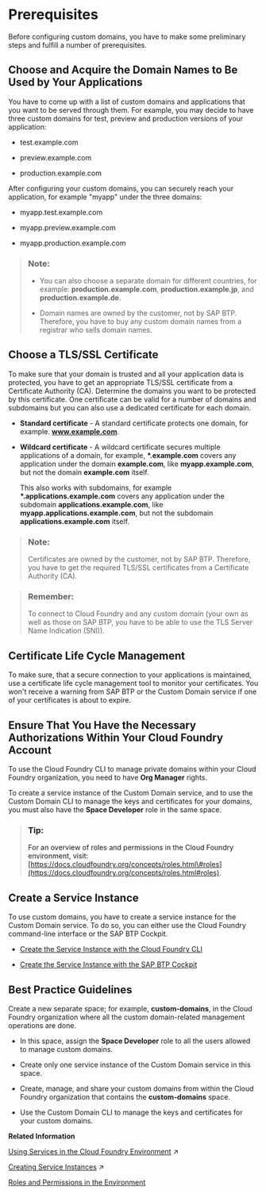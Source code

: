 <!-- loio48cdbe7a64f3475586dc2f4d11c5603c -->

# Prerequisites

Before configuring custom domains, you have to make some preliminary steps and fulfill a number of prerequisites.



<a name="loio48cdbe7a64f3475586dc2f4d11c5603c__section_e12_jfb_mgb"/>

## Choose and Acquire the Domain Names to Be Used by Your Applications

You have to come up with a list of custom domains and applications that you want to be served through them. For example, you may decide to have three custom domains for test, preview and production versions of your application:

-   test.example.com

-   preview.example.com

-   production.example.com


After configuring your custom domains, you can securely reach your application, for example "myapp" under the three domains:

-   myapp.test.example.com

-   myapp.preview.example.com

-   myapp.production.example.com


> ### Note:  
> -   You can also choose a separate domain for different countries, for example: **production.example.com**, **production.example.jp**, and **production.example.de**.
> 
> -   Domain names are owned by the customer, not by SAP BTP. Therefore, you have to buy any custom domain names from a registrar who sells domain names.



<a name="loio48cdbe7a64f3475586dc2f4d11c5603c__section_f12_jfb_mgb"/>

## Choose a TLS/SSL Certificate

To make sure that your domain is trusted and all your application data is protected, you have to get an appropriate TLS/SSL certificate from a Certificate Authority \(CA\). Determine the domains you want to be protected by this certificate. One certificate can be valid for a number of domains and subdomains but you can also use a dedicated certificate for each domain.

-   **Standard certificate** - A standard certificate protects one domain, for example. **www.example.com**.

-   **Wildcard certificate** - A wildcard certificate secures multiple applications of a domain, for example, **\*.example.com** covers any application under the domain **example.com**, like **myapp.example.com**, but not the domain **example.com** itself.

    This also works with subdomains, for example **\*.applications.example.com** covers any application under the subdomain **applications.example.com**, like **myapp.applications.example.com**, but not the subdomain **applications.example.com** itself.


> ### Note:  
> Certificates are owned by the customer, not by SAP BTP. Therefore, you have to get the required TLS/SSL certificates from a Certificate Authority \(CA\).

> ### Remember:  
> To connect to Cloud Foundry and any custom domain \(your own as well as those on SAP BTP, you have to be able to use the TLS Server Name Indication \(SNI\)\).



<a name="loio48cdbe7a64f3475586dc2f4d11c5603c__section_swb_b1v_lhb"/>

## Certificate Life Cycle Management

To make sure, that a secure connection to your applications is maintained, use a certificate life cycle management tool to monitor your certificates. You won't receive a warning from SAP BTP or the Custom Domain service if one of your certificates is about to expire.



<a name="loio48cdbe7a64f3475586dc2f4d11c5603c__section_hrg_qvc_ygb"/>

## Ensure That You Have the Necessary Authorizations Within Your Cloud Foundry Account

To use the Cloud Foundry CLI to manage private domains within your Cloud Foundry organization, you need to have **Org Manager** rights.

To create a service instance of the Custom Domain service, and to use the Custom Domain CLI to manage the keys and certificates for your domains, you must also have the **Space Developer** role in the same space.

> ### Tip:  
> For an overview of roles and permissions in the Cloud Foundry environment, visit: [https://docs.cloudfoundry.org/concepts/roles.html\#roles](https://docs.cloudfoundry.org/concepts/roles.html#roles).



<a name="loio48cdbe7a64f3475586dc2f4d11c5603c__section_of5_rqf_scb"/>

## Create a Service Instance

To use custom domains, you have to create a service instance for the Custom Domain service. To do so, you can either use the Cloud Foundry command-line interface or the SAP BTP Cockpit.

-   [Create the Service Instance with the Cloud Foundry CLI](create-the-service-instance-with-the-cloud-foundry-cli-8eef2cc.md)

-   [Create the Service Instance with the SAP BTP Cockpit](create-the-service-instance-with-the-sap-btp-cockpit-5bf9e66.md)




<a name="loio48cdbe7a64f3475586dc2f4d11c5603c__section_tzl_3dm_ynb"/>

## Best Practice Guidelines

Create a new separate space; for example, **custom-domains**, in the Cloud Foundry organization where all the custom domain-related management operations are done.

-   In this space, assign the **Space Developer** role to all the users allowed to manage custom domains.

-   Create only one service instance of the Custom Domain service in this space.

-   Create, manage, and share your custom domains from within the Cloud Foundry organization that contains the **custom-domains** space.

-   Use the Custom Domain CLI to manage the keys and certificates for your custom domains.


**Related Information**  


[Using Services in the Cloud Foundry Environment](https://help.sap.com/viewer/65de2977205c403bbc107264b8eccf4b/Validation/en-US/f22029f0e7404448ab65f71ff5b0804d.html "Learn more about using services in the Cloud Foundry environment, how to create (user-provided) service instances and bind them to applications, and how to create service keys.") :arrow_upper_right:

[Creating Service Instances](https://help.sap.com/viewer/65de2977205c403bbc107264b8eccf4b/Validation/en-US/8221b7434d8e484fab5ec5d219b7bf64.html "Use the SAP BTP cockpit or the Cloud Foundry Command Line Interface to create service instances:") :arrow_upper_right:

[Roles and Permissions in the  Environment](https://docs.cloudfoundry.org/concepts/roles.html#roles)

